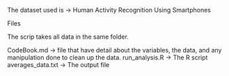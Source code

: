 The dataset used is -> Human Activity Recognition Using Smartphones

Files

The scrip takes all data in the same folder.

CodeBook.md -> file that have detail about the variables, the data, and any manipulation done to clean up the data.
run_analysis.R -> The R script
averages_data.txt -> The output file

